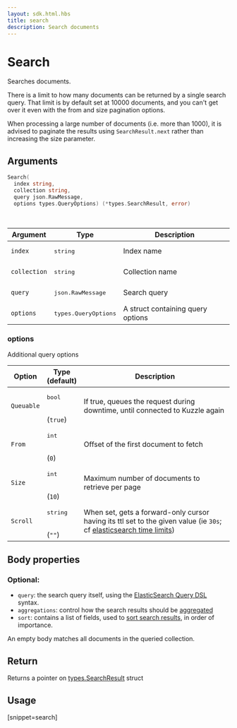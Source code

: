 ```yaml
---
layout: sdk.html.hbs
title: search
description: Search documents
---
```


# Search

Searches documents.

There is a limit to how many documents can be returned by a single search query.
That limit is by default set at 10000 documents, and you can't get over it even with the from and size pagination options.

<div class="alert alert-info">
  <p>
  When processing a large number of documents (i.e. more than 1000), it is advised to paginate the results using <code>SearchResult.next</code> rather than increasing the size parameter.
  </p>
</div>

## Arguments

```go
Search(
  index string,
  collection string,
  query json.RawMessage,
  options types.QueryOptions) (*types.SearchResult, error)
```

<br/>

| Argument     | Type                          | Description                       |
| ------------ | ----------------------------- | --------------------------------- |
| `index`      | <pre>string</pre>             | Index name                        |
| `collection` | <pre>string</pre>             | Collection name                   |
| `query`      | <pre>json.RawMessage</pre>    | Search query                      |
| `options`    | <pre>types.QueryOptions</pre> | A struct containing query options |

### options

Additional query options

| Option     | Type<br/>(default)            | Description                                                                                                                                                                                                           |
| ---------- | ----------------------------- | --------------------------------------------------------------------------------------------------------------------------------------------------------------------------------------------------------------------- |
| `Queuable` | <pre>bool</pre> <br/>(`true`) | If true, queues the request during downtime, until connected to Kuzzle again                                                                                                                                          |
| `From`     | <pre>int</pre><br/>(`0`)      | Offset of the first document to fetch                                                                                                                                                                                 |
| `Size`     | <pre>int</pre><br/>(`10`)     | Maximum number of documents to retrieve per page                                                                                                                                                                      |
| `Scroll`   | <pre>string</pre><br/>(`""`)  | When set, gets a forward-only cursor having its ttl set to the given value (ie `30s`; cf [elasticsearch time limits](https://www.elastic.co/guide/en/elasticsearch/reference/current/common-options.html#time-units)) |

## Body properties

### Optional:

- `query`: the search query itself, using the [ElasticSearch Query DSL](https://www.elastic.co/guide/en/elasticsearch/reference/5.6/query-dsl.html) syntax.
- `aggregations`: control how the search results should be [aggregated](https://www.elastic.co/guide/en/elasticsearch/reference/5.6/search-aggregations.html)
- `sort`: contains a list of fields, used to [sort search results](https://www.elastic.co/guide/en/elasticsearch/reference/5.6/search-request-sort.html), in order of importance.

An empty body matches all documents in the queried collection.

## Return

Returns a pointer on [types.SearchResult](/sdk-reference/go/1/search-result) struct

## Usage

[snippet=search]
